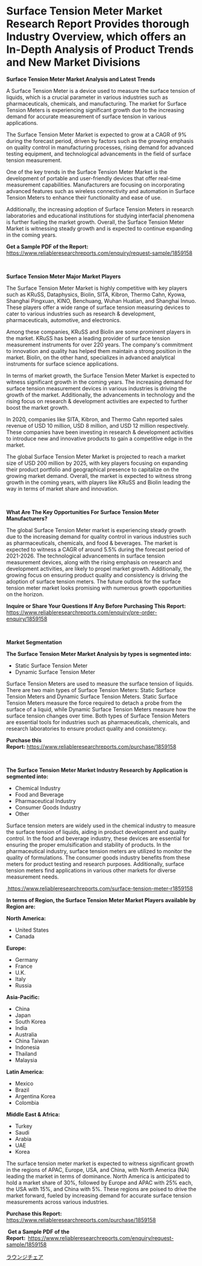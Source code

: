 <p><h1>Surface Tension Meter Market Research Report Provides thorough Industry Overview, which offers an In-Depth Analysis of Product Trends and New Market Divisions</h1></p><p><strong>Surface Tension Meter Market Analysis and Latest Trends</strong></p>
<p><p>A Surface Tension Meter is a device used to measure the surface tension of liquids, which is a crucial parameter in various industries such as pharmaceuticals, chemicals, and manufacturing. The market for Surface Tension Meters is experiencing significant growth due to the increasing demand for accurate measurement of surface tension in various applications.</p><p>The Surface Tension Meter Market is expected to grow at a CAGR of 9% during the forecast period, driven by factors such as the growing emphasis on quality control in manufacturing processes, rising demand for advanced testing equipment, and technological advancements in the field of surface tension measurement.</p><p>One of the key trends in the Surface Tension Meter Market is the development of portable and user-friendly devices that offer real-time measurement capabilities. Manufacturers are focusing on incorporating advanced features such as wireless connectivity and automation in Surface Tension Meters to enhance their functionality and ease of use.</p><p>Additionally, the increasing adoption of Surface Tension Meters in research laboratories and educational institutions for studying interfacial phenomena is further fueling the market growth. Overall, the Surface Tension Meter Market is witnessing steady growth and is expected to continue expanding in the coming years.</p></p>
<p><strong>Get a Sample PDF of the Report:&nbsp;</strong> <a href="https://www.reliableresearchreports.com/enquiry/request-sample/1859158">https://www.reliableresearchreports.com/enquiry/request-sample/1859158</a></p>
<p>&nbsp;</p>
<p><strong>Surface Tension Meter Major Market Players</strong></p>
<p><p>The Surface Tension Meter Market is highly competitive with key players such as KRuSS, Dataphysics, Biolin, SITA, Kibron, Thermo Cahn, Kyowa, Shanghai Pingxuan, KINO, Benchuang, Wuhan Huatian, and Shanghai Innuo. These players offer a wide range of surface tension measuring devices to cater to various industries such as research & development, pharmaceuticals, automotive, and electronics.</p><p>Among these companies, KRuSS and Biolin are some prominent players in the market. KRuSS has been a leading provider of surface tension measurement instruments for over 220 years. The company's commitment to innovation and quality has helped them maintain a strong position in the market. Biolin, on the other hand, specializes in advanced analytical instruments for surface science applications.</p><p>In terms of market growth, the Surface Tension Meter Market is expected to witness significant growth in the coming years. The increasing demand for surface tension measurement devices in various industries is driving the growth of the market. Additionally, the advancements in technology and the rising focus on research & development activities are expected to further boost the market growth.</p><p>In 2020, companies like SITA, Kibron, and Thermo Cahn reported sales revenue of USD 10 million, USD 8 million, and USD 12 million respectively. These companies have been investing in research & development activities to introduce new and innovative products to gain a competitive edge in the market.</p><p>The global Surface Tension Meter Market is projected to reach a market size of USD 200 million by 2025, with key players focusing on expanding their product portfolio and geographical presence to capitalize on the growing market demand. Overall, the market is expected to witness strong growth in the coming years, with players like KRuSS and Biolin leading the way in terms of market share and innovation.</p></p>
<p>&nbsp;</p>
<p><strong>What Are The Key Opportunities For Surface Tension Meter Manufacturers?</strong></p>
<p><p>The global Surface Tension Meter market is experiencing steady growth due to the increasing demand for quality control in various industries such as pharmaceuticals, chemicals, and food & beverages. The market is expected to witness a CAGR of around 5.5% during the forecast period of 2021-2026. The technological advancements in surface tension measurement devices, along with the rising emphasis on research and development activities, are likely to propel market growth. Additionally, the growing focus on ensuring product quality and consistency is driving the adoption of surface tension meters. The future outlook for the surface tension meter market looks promising with numerous growth opportunities on the horizon.</p></p>
<p><strong>Inquire or Share Your Questions If Any Before Purchasing This Report:</strong> <a href="https://www.reliableresearchreports.com/enquiry/pre-order-enquiry/1859158">https://www.reliableresearchreports.com/enquiry/pre-order-enquiry/1859158</a></p>
<p>&nbsp;</p>
<p><strong>Market Segmentation</strong></p>
<p><strong>The Surface Tension Meter Market Analysis by types is segmented into:</strong></p>
<p><ul><li>Static Surface Tension Meter</li><li>Dynamic Surface Tension Meter</li></ul></p>
<p><p>Surface Tension Meters are used to measure the surface tension of liquids. There are two main types of Surface Tension Meters: Static Surface Tension Meters and Dynamic Surface Tension Meters. Static Surface Tension Meters measure the force required to detach a probe from the surface of a liquid, while Dynamic Surface Tension Meters measure how the surface tension changes over time. Both types of Surface Tension Meters are essential tools for industries such as pharmaceuticals, chemicals, and research laboratories to ensure product quality and consistency.</p></p>
<p><strong>Purchase this Report:&nbsp;</strong><a href="https://www.reliableresearchreports.com/purchase/1859158">https://www.reliableresearchreports.com/purchase/1859158</a></p>
<p>&nbsp;</p>
<p><strong>The Surface Tension Meter Market Industry Research by Application is segmented into:</strong></p>
<p><ul><li>Chemical Industry</li><li>Food and Beverage</li><li>Pharmaceutical Industry</li><li>Consumer Goods Industry</li><li>Other</li></ul></p>
<p><p>Surface tension meters are widely used in the chemical industry to measure the surface tension of liquids, aiding in product development and quality control. In the food and beverage industry, these devices are essential for ensuring the proper emulsification and stability of products. In the pharmaceutical industry, surface tension meters are utilized to monitor the quality of formulations. The consumer goods industry benefits from these meters for product testing and research purposes. Additionally, surface tension meters find applications in various other markets for diverse measurement needs.</p></p>
<p><a href="https://www.reliableresearchreports.com/surface-tension-meter-r1859158">&nbsp;https://www.reliableresearchreports.com/surface-tension-meter-r1859158</a></p>
<p><strong>In terms of Region, the Surface Tension Meter Market Players available by Region are:</strong></p>
<p>
    <p> <strong> North America: </strong>
        <ul>
            <li>United States</li>
            <li>Canada</li>
        </ul>
        </p> 
    <p> <strong> Europe: </strong>
        <ul>
            <li>Germany</li>
            <li>France</li>
            <li>U.K.</li>
            <li>Italy</li>
            <li>Russia</li>
        </ul>
        </p> 
    <p> <strong> Asia-Pacific: </strong>
        <ul>
            <li>China</li>
            <li>Japan</li>
            <li>South Korea</li>
            <li>India</li>
            <li>Australia</li>
            <li>China Taiwan</li>
            <li>Indonesia</li>
            <li>Thailand</li>
            <li>Malaysia</li>
        </ul>
        </p> 
    <p> <strong> Latin America: </strong>
        <ul>
            <li>Mexico</li>
            <li>Brazil</li>
            <li>Argentina Korea</li>
            <li>Colombia</li>
        </ul>
        </p> 
    <p> <strong> Middle East & Africa: </strong>
        <ul>
            <li>Turkey</li>
            <li>Saudi</li>
            <li>Arabia</li>
            <li>UAE</li>
            <li>Korea</li>
        </ul>
    </p>
    </p>
<p><p>The surface tension meter market is expected to witness significant growth in the regions of APAC, Europe, USA, and China, with North America (NA) leading the market in terms of dominance. North America is anticipated to hold a market share of 30%, followed by Europe and APAC with 25% each, the USA with 15%, and China with 5%. These regions are poised to drive the market forward, fueled by increasing demand for accurate surface tension measurements across various industries.</p></p>
<p><strong>Purchase this Report: </strong><a href="https://www.reliableresearchreports.com/purchase/1859158">https://www.reliableresearchreports.com/purchase/1859158</a></p>
<p>&nbsp;<strong>Get a Sample PDF of the Report:&nbsp;&nbsp;</strong><a href="https://www.reliableresearchreports.com/enquiry/request-sample/1859158">https://www.reliableresearchreports.com/enquiry/request-sample/1859158</a></p>
<p><strong></strong></p>
<p><p><a href="https://github.com/SarahFahey88/Market-Research-Report-List-1/blob/main/342985721751.md">ラウンジチェア</a></p></p>